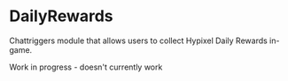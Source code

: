# DailyRewards

Chattriggers module that allows users to collect Hypixel Daily Rewards in-game.

Work in progress - doesn't currently work
